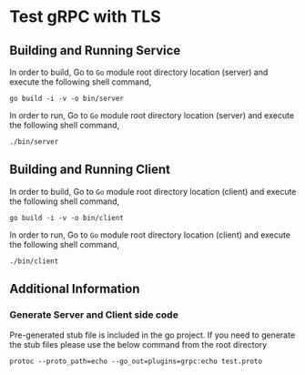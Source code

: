 Test gRPC with TLS
===


## Building and Running Service

In order to build, Go to ``Go`` module root directory location (server) and execute the following
 shell command,
```
go build -i -v -o bin/server
```

In order to run, Go to ``Go`` module root directory location (server) and execute the following
shell command,

```
./bin/server
```

## Building and Running Client

In order to build, Go to ``Go`` module root directory location (client) and execute the following
 shell command,
```
go build -i -v -o bin/client
```

In order to run, Go to ``Go`` module root directory location (client) and execute the following
shell command,

```
./bin/client
```

## Additional Information

### Generate Server and Client side code
Pre-generated stub file is included in the go project. If you need to generate the stub files please use the below
 command from the root directory
```
protoc --proto_path=echo --go_out=plugins=grpc:echo test.proto
```